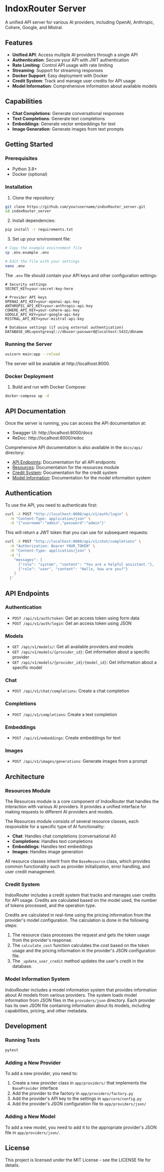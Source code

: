 # IndoxRouter Server

A unified API server for various AI providers, including OpenAI, Anthropic, Cohere, Google, and Mistral.

## Features

- **Unified API**: Access multiple AI providers through a single API
- **Authentication**: Secure your API with JWT authentication
- **Rate Limiting**: Control API usage with rate limiting
- **Streaming**: Support for streaming responses
- **Docker Support**: Easy deployment with Docker
- **Credit System**: Track and manage user credits for API usage
- **Model Information**: Comprehensive information about available models

## Capabilities

- **Chat Completions**: Generate conversational responses
- **Text Completions**: Generate text completions
- **Embeddings**: Generate vector embeddings for text
- **Image Generation**: Generate images from text prompts

## Getting Started

### Prerequisites

- Python 3.8+
- Docker (optional)

### Installation

1. Clone the repository:

```bash
git clone https://github.com/yourusername/indoxRouter_server.git
cd indoxRouter_server
```

2. Install dependencies:

```bash
pip install -r requirements.txt
```

3. Set up your environment file:

```bash
# Copy the example environment file
cp .env.example .env

# Edit the file with your settings
nano .env
```

The `.env` file should contain your API keys and other configuration settings:

```
# Security settings
SECRET_KEY=your-secret-key-here

# Provider API keys
OPENAI_API_KEY=your-openai-api-key
ANTHROPIC_API_KEY=your-anthropic-api-key
COHERE_API_KEY=your-cohere-api-key
GOOGLE_API_KEY=your-google-api-key
MISTRAL_API_KEY=your-mistral-api-key

# Database settings (if using external authentication)
DATABASE_URL=postgresql://dbuser:password@localhost:5432/dbname
```

### Running the Server

```bash
uvicorn main:app --reload
```

The server will be available at http://localhost:8000.

### Docker Deployment

1. Build and run with Docker Compose:

```bash
docker-compose up -d
```

## API Documentation

Once the server is running, you can access the API documentation at:

- Swagger UI: http://localhost:8000/docs
- ReDoc: http://localhost:8000/redoc

Comprehensive API documentation is also available in the `docs/api/` directory:

- [API Endpoints](docs/api/endpoints.md): Documentation for all API endpoints
- [Resources](docs/api/resources.md): Documentation for the resources module
- [Credit System](docs/guides/credit-system.md): Documentation for the credit system
- [Model Information](docs/guides/model-info.md): Documentation for the model information system

## Authentication

To use the API, you need to authenticate first:

```bash
curl -X POST "http://localhost:8000/api/v1/auth/login" \
  -H "Content-Type: application/json" \
  -d '{"username":"admin","password":"admin"}'
```

This will return a JWT token that you can use for subsequent requests:

```bash
curl -X POST "http://localhost:8000/api/v1/chat/completions" \
  -H "Authorization: Bearer YOUR_TOKEN" \
  -H "Content-Type: application/json" \
  -d '{
    "messages": [
      {"role": "system", "content": "You are a helpful assistant."},
      {"role": "user", "content": "Hello, how are you?"}
    ]
  }'
```

## API Endpoints

### Authentication

- `POST /api/v1/auth/token`: Get an access token using form data
- `POST /api/v1/auth/login`: Get an access token using JSON

### Models

- `GET /api/v1/models/`: Get all available providers and models
- `GET /api/v1/models/{provider_id}`: Get information about a specific provider
- `GET /api/v1/models/{provider_id}/{model_id}`: Get information about a specific model

### Chat

- `POST /api/v1/chat/completions`: Create a chat completion

### Completions

- `POST /api/v1/completions`: Create a text completion

### Embeddings

- `POST /api/v1/embeddings`: Create embeddings for text

### Images

- `POST /api/v1/images/generations`: Generate images from a prompt

## Architecture

### Resources Module

The Resources module is a core component of IndoxRouter that handles the interaction with various AI providers. It provides a unified interface for making requests to different AI providers and models.

The Resources module consists of several resource classes, each responsible for a specific type of AI functionality:

- **Chat**: Handles chat completions (conversational AI)
- **Completions**: Handles text completions
- **Embeddings**: Handles text embeddings
- **Images**: Handles image generation

All resource classes inherit from the `BaseResource` class, which provides common functionality such as provider initialization, error handling, and user credit management.

### Credit System

IndoxRouter includes a credit system that tracks and manages user credits for API usage. Credits are calculated based on the model used, the number of tokens processed, and the operation type.

Credits are calculated in real-time using the pricing information from the provider's model configuration. The calculation is done in the following steps:

1. The resource class processes the request and gets the token usage from the provider's response.
2. The `calculate_cost` function calculates the cost based on the token usage and the pricing information in the provider's JSON configuration file.
3. The `_update_user_credit` method updates the user's credit in the database.

### Model Information System

IndoxRouter includes a model information system that provides information about AI models from various providers. The system loads model information from JSON files in the `providers/json` directory. Each provider has its own JSON file containing information about its models, including capabilities, pricing, and other metadata.

## Development

### Running Tests

```bash
pytest
```

### Adding a New Provider

To add a new provider, you need to:

1. Create a new provider class in `app/providers/` that implements the `BaseProvider` interface
2. Add the provider to the factory in `app/providers/factory.py`
3. Add the provider's API key to the settings in `app/core/config.py`
4. Add the provider's JSON configuration file to `app/providers/json/`

### Adding a New Model

To add a new model, you need to add it to the appropriate provider's JSON file in `app/providers/json/`.

## License

This project is licensed under the MIT License - see the LICENSE file for details.
